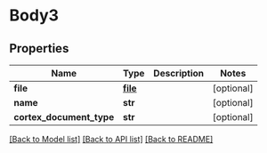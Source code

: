 # Body3

## Properties
Name | Type | Description | Notes
------------ | ------------- | ------------- | -------------
**file** | [**file**](file.md) |  | [optional] 
**name** | **str** |  | [optional] 
**cortex_document_type** | **str** |  | [optional] 

[[Back to Model list]](../README.md#documentation-for-models) [[Back to API list]](../README.md#documentation-for-api-endpoints) [[Back to README]](../README.md)

